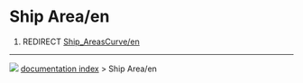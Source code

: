 # Ship Area/en
1.  REDIRECT [Ship_AreasCurve/en](Ship_AreasCurve/en.md)



---
![](images/Button_right.svg) [documentation index](../README.md) > Ship Area/en
